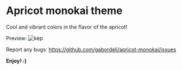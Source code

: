 # Apricot monokai theme

Cool and vibrant colors in the flavor of the apricot!

Preview:
![kép](https://github.com/gabordeli/apricot-monokai/assets/25013953/2c2a6c37-0969-4ff2-9ea3-096f8dd2b6d3)


Report any bugs:
https://github.com/gabordeli/apricot-monokai/issues


**Enjoy! :)**
